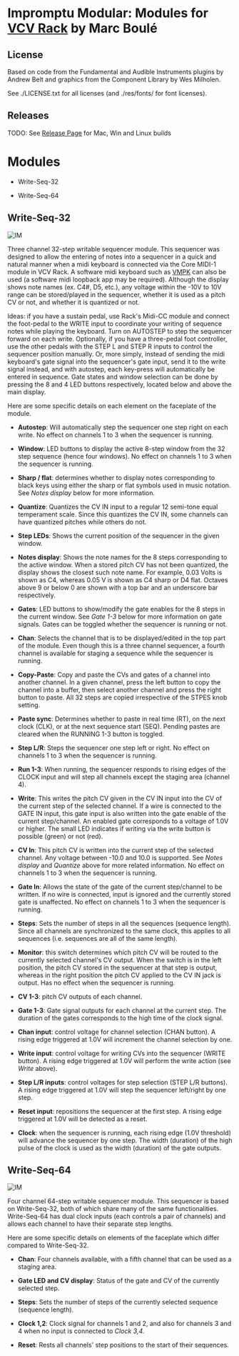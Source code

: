 # Impromptu Modular: Modules for [VCV Rack](https://vcvrack.com) by Marc Boulé

## License

Based on code from the Fundamental and Audible Instruments plugins by Andrew Belt and graphics from the Component Library by Wes Milholen.

See ./LICENSE.txt for all licenses (and ./res/fonts/ for font licenses).

## Releases

TODO: See [Release Page](https://github.com/MarcBoule/ImpromptuModular/releases) for Mac, Win and Linux builds


# Modules

* Write-Seq-32

* Write-Seq-64

## Write-Seq-32

![IM](WriteSeq32.jpg)

Three channel 32-step writable sequencer module. This sequencer was designed to allow the entering of notes into a sequencer in a quick and natural manner when a midi keyboard is connected via the Core MIDI-1 module in VCV Rack. A software midi keyboard such as [VMPK](http://vmpk.sourceforge.net/) can also be used (a software midi loopback app may be required). Although the display shows note names (ex. C4#, D5, etc.), any voltage within the -10V to 10V range can be stored/played in the sequencer, whether it is used as a pitch CV or not, and whether it is quantized or not.

Ideas: if you have a sustain pedal, use Rack's Midi-CC module and connect the foot-pedal to the WRITE input to coordinate your writing of sequence notes while playing the keyboard. Turn on AUTOSTEP to step the sequencer forward on each write. Optionally, if you have a three-pedal foot controller, use the other pedals with the STEP L and STEP R inputs to control the sequencer position manually. Or, more simply, instead of sending the midi keyboard's gate signal into the sequencer's gate input, send it to the write signal instead, and with autostep, each key-press will automatically be entered in sequence. Gate states and window selection can be done by pressing the 8 and 4 LED buttons respectively, located below and above the main display. 

Here are some specific details on each element on the faceplate of the module.

* **Autostep**: Will automatically step the sequencer one step right on each write. No effect on channels 1 to 3 when the sequencer is running.

* **Window**: LED buttons to display the active 8-step window from the 32 step sequence (hence four windows). No effect on channels 1 to 3 when the sequencer is running.

* **Sharp / flat**: determines whether to display notes corresponding to black keys using either the sharp or flat symbols used in music notation. See _Notes display_ below for more information.

* **Quantize**: Quantizes the CV IN input to a regular 12 semi-tone equal temperament scale. Since this quantizes the CV IN, some channels can have quantized pitches while others do not. 

* **Step LEDs**: Shows the current position of the sequencer in the given window.

* **Notes display**: Shows the note names for the 8 steps corresponding to the active window. When a stored pitch CV has not been quantized, the display shows the closest such note name. For example, 0.03 Volts is shown as C4, whereas 0.05 V is shown as C4 sharp or D4 flat. Octaves above 9 or below 0 are shown with a top bar and an underscore bar respectively.

* **Gates**: LED buttons to show/modify the gate enables for the 8 steps in the current window. See _Gate 1-3_ below for more information on gate signals. Gates can be toggled whether the sequencer is running or not.

* **Chan**: Selects the channel that is to be displayed/edited in the top part of the module. Even though this is a three channel sequencer, a fourth channel is available for staging a sequence while the sequencer is running. 

* **Copy-Paste**: Copy and paste the CVs and gates of a channel into another channel. In a given channel, press the left button to copy the channel into a buffer, then select another channel and press the right button to paste. All 32 steps are copied irrespective of the STPES knob setting.

* **Paste sync**: Determines whether to paste in real time (RT), on the next clock (CLK), or at the next sequence start (SEQ). Pending pastes are cleared when the RUNNING 1-3 button is toggled.

* **Step L/R**: Steps the sequencer one step left or right. No effect on channels 1 to 3 when the sequencer is running.

* **Run 1-3**: When running, the sequencer responds to rising edges of the CLOCK input and will step all channels except the staging area (channel 4).

* **Write**: This writes the pitch CV given in the CV IN input into the CV of the current step of the selected channel. If a wire is connected to the GATE IN input, this gate input is also written into the gate enable of the current step/channel. An enabled gate corresponds to a voltage of 1.0V or higher. The small LED indicates if writing via the write button is possible (green) or not (red).

* **CV In**: This pitch CV is written into the current step of the selected channel. Any voltage between -10.0 and 10.0 is supported. See _Notes display_ and _Quantize_ above for more related information. No effect on channels 1 to 3 when the sequencer is running.

* **Gate In**: Allows the state of the gate of the current step/channel to be written. If no wire is connected, input is ignored and the currently stored gate is unaffected. No effect on channels 1 to 3 when the sequencer is running.

* **Steps**: Sets the number of steps in all the sequences (sequence length). Since all channels are synchronized to the same clock, this applies to all sequences (i.e. sequences are all of the same length).

* **Monitor**: this switch determines which pitch CV will be routed to the currently selected channel's CV output. When the switch is in the left position, the pitch CV stored in the sequencer at that step is output, whereas in the right position the pitch CV applied to the CV IN jack is output. Has no effect when the sequencer is running.

* **CV 1-3**: pitch CV outputs of each channel.

* **Gate 1-3**: Gate signal outputs for each channel at the current step. The duration of the gates corresponds to the high time of the clock signal.

* **Chan input**: control voltage for channel selection (CHAN button). A rising edge triggered at 1.0V will increment the channel selection by one.

* **Write input**: control voltage for writing CVs into the sequencer (WRITE button). A rising edge triggered at 1.0V will perform the write action (see _Write_ above).

* **Step L/R inputs**: control voltages for step selection (STEP L/R buttons). A rising edge triggered at 1.0V will step the sequencer left/right by one step.

* **Reset input**: repositions the sequencer at the first step. A rising edge triggered at 1.0V will be detected as a reset.

* **Clock**: when the sequencer is running, each rising edge (1.0V threshold) will advance the sequencer by one step. The width (duration) of the high pulse of the clock is used as the width (duration) of the gate outputs. 



## Write-Seq-64

![IM](WriteSeq64.jpg)

Four channel 64-step writable sequencer module. This sequencer is based on Write-Seq-32, both of which share many of the same functionalities. Write-Seq-64 has dual clock inputs (each controls a pair of channels) and allows each channel to have their separate step lengths.

Here are some specific details on elements of the faceplate which differ compared to Write-Seq-32.

* **Chan**: Four channels available, with a fifth channel that can be used as a staging area.

* **Gate LED and CV display**: Status of the gate and CV of the currently selected step.

* **Steps**: Sets the number of steps of the currently selected sequence (sequence length).

* **Clock 1,2**: Clock signal for channels 1 and 2, and also for channels 3 and 4 when no input is connected to _Clock 3,4_.

* **Reset**: Rests all channels' step positions to the start of their sequences.
